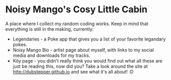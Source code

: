 Noisy Mango's Cosy Little Cabin
====================
A place where I collect my random coding works. Keep in mind that everything is still in the making, currently:
- Legendaries - a Poke app that gives you a list of your favorite legandary pokes.
- Noisy Mango Bio - artist page about myself, with links to my social media and downloads for my tracks.
- Köy page - you didn't really think you would find out what all these are just be reading this, now did you? Take a look around the site at http://dubstepper.github.io and see what it's all about! :D


